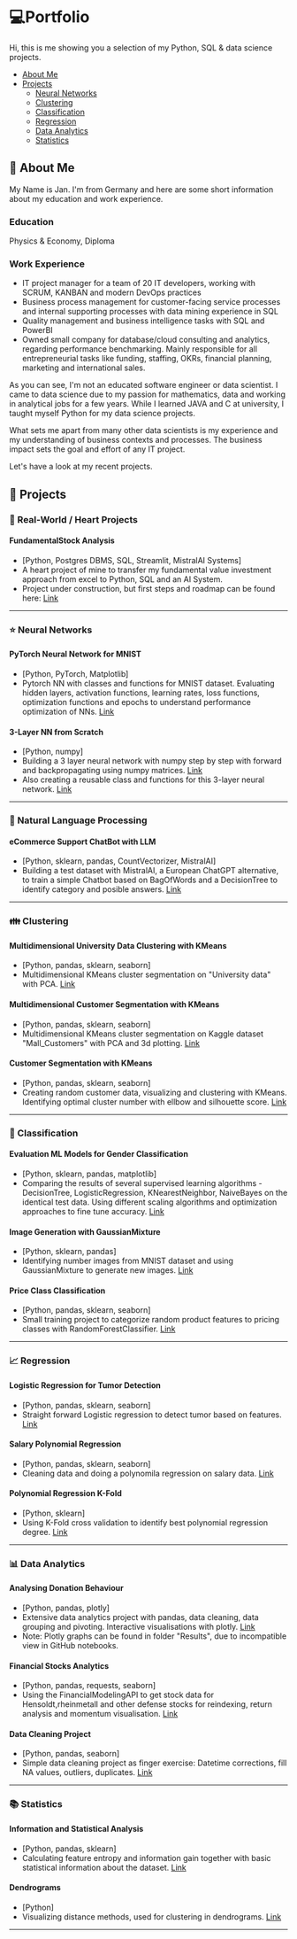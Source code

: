 # :computer:Portfolio

Hi, this is me showing you a selection of my Python, SQL & data science projects.

- [About Me](#about-me)
- [Projects](#projects)
  + [Neural Networks](#neural-networks)
  + [Clustering](#clustering)
  + [Classification](#classification)
  + [Regression](#regression)
  + [Data Analytics](#data-analytics)
  + [Statistics](#statistics)

## :raised_hands: About Me

My Name is Jan. I'm from Germany and here are some short information about my education and work experience.

### Education
Physics & Economy, Diploma

### Work Experience
- IT project manager for a team of 20 IT developers, working with SCRUM, KANBAN and modern DevOps practices
- Business process management for customer-facing service processes and internal supporting processes with data mining experience in SQL
- Quality management and business intelligence tasks with SQL and PowerBI
- Owned small company for database/cloud consulting and analytics, regarding performance benchmarking. Mainly responsible for all entrepreneurial tasks like funding, staffing, OKRs, financial planning, marketing and international sales.

As you can see, I'm not an educated software engineer or data scientist. I came to data science due to my passion for mathematics, data and working in analytical jobs for a few years. While I learned JAVA and C at university, I taught myself Python for my data science projects.

What sets me apart from many other data scientists is my experience and my understanding of business contexts and processes. The business impact sets the goal and effort of any IT project. 

Let's have a look at my recent projects.


## :construction_worker: Projects

### 💚 Real-World / Heart Projects

#### FundamentalStock Analysis
- [Python, Postgres DBMS, SQL, Streamlit, MistralAI Systems]
- A heart project of mine to transfer my fundamental value investment approach from excel to Python, SQL and an AI System.
- Project under construction, but first steps and roadmap can be found here: [Link](https://github.com/janorkan/FundamentalStocks/)

---

### :star: Neural Networks

#### PyTorch Neural Network for MNIST
- [Python, PyTorch, Matplotlib]
- Pytorch NN with classes and functions for MNIST dataset. Evaluating hidden layers, activation functions, learning rates, loss functions, optimization functions and epochs to understand performance optimization of NNs. [Link](https://github.com/janorkan/neuronal-networks/tree/main/pytorch_approach)

#### 3-Layer NN from Scratch
- [Python, numpy]
- Building a 3 layer neural network with numpy step by step with forward and backpropagating using numpy matrices. [Link](https://github.com/janorkan/portfolio/tree/main/Neuronal%20Network%20on%20MNIST%20data)
- Also creating a reusable class and functions for this 3-layer neural network. [Link]([https://github.com/janorkan/neuronal-networks](https://github.com/janorkan/neuronal-networks/tree/main/numpy_approach)) 

---

### :orange_book: Natural Language Processing

#### eCommerce Support ChatBot with LLM
- [Python, sklearn, pandas, CountVectorizer, MistralAI]
- Building a test dataset with MistralAI, a European ChatGPT alternative, to train a simple Chatbot based on BagOfWords and a DecisionTree to identify category and posible answers. [Link](https://github.com/janorkan/portfolio/tree/main/ChatBot%20-%20Decision%20tree)

---

### :family: Clustering

#### Multidimensional University Data Clustering with KMeans
- [Python, pandas, sklearn, seaborn]
- Multidimensional KMeans cluster segmentation on "University data" with PCA. [Link](https://github.com/janorkan/portfolio/tree/main/University%20Data%20-%20Clustering%20KMeans)

#### Multidimensional Customer Segmentation with KMeans
- [Python, pandas, sklearn, seaborn]
- Multidimensional KMeans cluster segmentation on Kaggle dataset "Mall_Customers" with PCA and 3d plotting. [Link](https://github.com/janorkan/portfolio/tree/main/Customer%20Segmentation%20-%20KMeans%20Multidimensional%20Clustering)

#### Customer Segmentation with KMeans
- [Python, pandas, sklearn, seaborn]
- Creating random customer data, visualizing and clustering with KMeans. Identifying optimal cluster number with ellbow and silhouette score. [Link](https://github.com/janorkan/portfolio/tree/main/Customer%20Segmentation%20-%20KMeans%20Clustering)

---

### :rainbow: Classification

#### Evaluation ML Models for Gender Classification
- [Python, sklearn, pandas, matplotlib]
- Comparing the results of several supervised learning algorithms - DecisionTree, LogisticRegression, KNearestNeighbor, NaiveBayes on the identical test data. Using different scaling algorithms and optimization approaches to fine tune accuracy. [Link](https://github.com/janorkan/portfolio/tree/main/ML%20Model%20Evaluation%20-%20Gender%20Dataset)

#### Image Generation with GaussianMixture
- [Python, sklearn, pandas]
- Identifying number images from MNIST dataset and using GaussianMixture to generate new images. [Link](https://github.com/janorkan/portfolio/tree/main/Gaussian%20Mixture)

#### Price Class Classification
- [Python, pandas, sklearn, seaborn]
- Small training project to categorize random product features to pricing classes with RandomForestClassifier. [Link](https://github.com/janorkan/portfolio/tree/main/Classification%20-%20Price%20Range)

--- 

### :chart_with_upwards_trend: Regression

#### Logistic Regression for Tumor Detection
- [Python, pandas, sklearn, seaborn]
- Straight forward Logistic regression to detect tumor based on features. [Link](https://github.com/janorkan/portfolio/tree/main/Simple%20Tumor%20Detection%20-%20Logistic%20Regression%20%26%20Probability)

#### Salary Polynomial Regression
- [Python, pandas, sklearn, seaborn]
- Cleaning data and doing a polynomila regression on salary data. [Link](https://github.com/janorkan/portfolio/tree/main/Regression%20(polynomial)%20-%20Salary%20Data)

#### Polynomial Regression K-Fold
- [Python, sklearn]
- Using K-Fold cross validation to identify best polynomial regression degree. [Link](https://github.com/janorkan/portfolio/tree/main/Polynominal%20Regression%20with%20K-Fold)

--- 

### :bar_chart: Data Analytics

#### Analysing Donation Behaviour
- [Python, pandas, plotly]
- Extensive data analytics project with pandas, data cleaning, data grouping and pivoting. Interactive visualisations with plotly. [Link](https://github.com/janorkan/portfolio/tree/main/School%20donations%20-%20Data%20analytics%20project)
- Note: Plotly graphs can be found in folder "Results", due to incompatible view in GitHub notebooks.

#### Financial Stocks Analytics
- [Python, pandas, requests, seaborn]
- Using the FinancialModelingAPI to get stock data for Hensoldt,rheinmetall and other defense stocks for reindexing, return analysis and momentum visualisation. [Link](https://github.com/janorkan/portfolio/tree/main/Financial%20Data%20Analysis)

#### Data Cleaning Project
- [Python, pandas, seaborn]
- Simple data cleaning project as finger exercise: Datetime corrections, fill NA values, outliers, duplicates. [Link](https://github.com/janorkan/portfolio/tree/main/DirtyData)

---

### :books: Statistics

#### Information and Statistical Analysis
- [Python, pandas, sklearn]
- Calculating feature entropy and information gain together with basic statistical information about the dataset. [Link](https://github.com/janorkan/portfolio/tree/main/Information%20and%20Statistical%20Analysis)

#### Dendrograms
- [Python]
- Visualizing distance methods, used for clustering in dendrograms. [Link](https://github.com/janorkan/portfolio/tree/main/Dendrograms)

---
